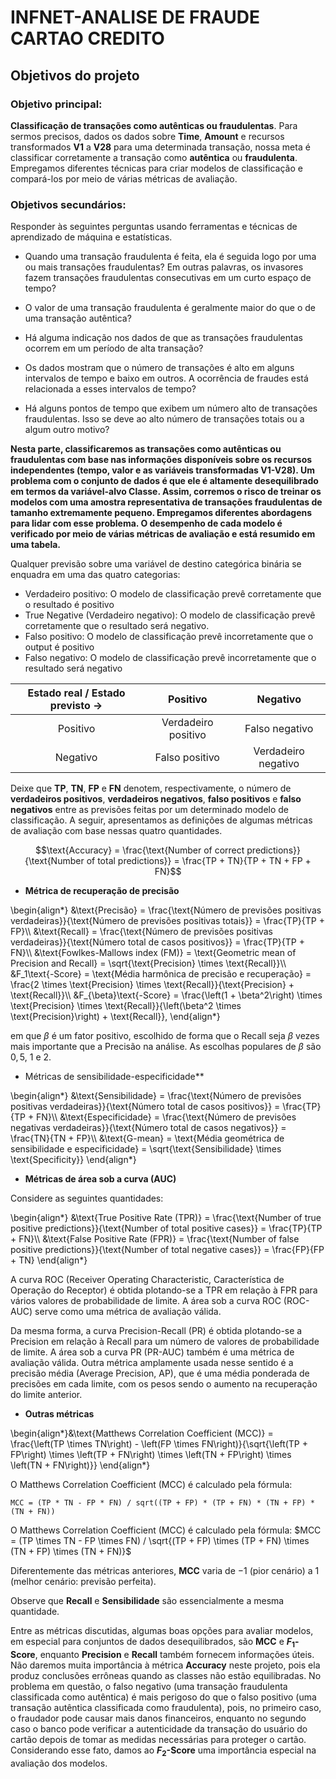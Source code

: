 # INFNET-ANALISE DE FRAUDE CARTAO CREDITO
## Objetivos do projeto

### Objetivo principal:

**Classificação de transações como autênticas ou fraudulentas**. Para sermos precisos, dados os dados sobre **Time**, **Amount** e recursos transformados **V1** a **V28** para uma determinada transação, nossa meta é classificar corretamente a transação como **autêntica** ou **fraudulenta**. Empregamos diferentes técnicas para criar modelos de classificação e compará-los por meio de várias métricas de avaliação.

### Objetivos secundários:

Responder às seguintes perguntas usando ferramentas e técnicas de aprendizado de máquina e estatísticas.

- Quando uma transação fraudulenta é feita, ela é seguida logo por uma ou mais transações fraudulentas? Em outras palavras, os invasores fazem transações fraudulentas consecutivas em um curto espaço de tempo?


- O valor de uma transação fraudulenta é geralmente maior do que o de uma transação autêntica?


- Há alguma indicação nos dados de que as transações fraudulentas ocorrem em um período de alta transação?


- Os dados mostram que o número de transações é alto em alguns intervalos de tempo e baixo em outros. A ocorrência de fraudes está relacionada a esses intervalos de tempo?


- Há alguns pontos de tempo que exibem um número alto de transações fraudulentas. Isso se deve ao alto número de transações totais ou a algum outro motivo? 

**Nesta parte, classificaremos as transações como autênticas ou fraudulentas com base nas informações disponíveis sobre os recursos independentes (tempo, valor e as variáveis transformadas V1-V28). Um problema com o conjunto de dados é que ele é altamente desequilibrado em termos da variável-alvo Classe. Assim, corremos o risco de treinar os modelos com uma amostra representativa de transações fraudulentas de tamanho extremamente pequeno. Empregamos diferentes abordagens para lidar com esse problema. O desempenho de cada modelo é verificado por meio de várias métricas de avaliação e está resumido em uma tabela.**


Qualquer previsão sobre uma variável de destino categórica binária se enquadra em uma das quatro categorias:
- Verdadeiro positivo: O modelo de classificação prevê corretamente que o resultado é positivo
- True Negative (Verdadeiro negativo): O modelo de classificação prevê corretamente que o resultado será negativo.
- Falso positivo: O modelo de classificação prevê incorretamente que o output é positivo
- Falso negativo: O modelo de classificação prevê incorretamente que o resultado será negativo

| Estado real / Estado previsto $\rightarrow$ | Positivo | Negativo |
| :---: | :---: | :---: |
| Positivo | Verdadeiro positivo | Falso negativo | Negativo
| Negativo | Falso positivo | Verdadeiro negativo |

Deixe que **TP**, **TN**, **FP** e **FN** denotem, respectivamente, o número de **verdadeiros positivos**, **verdadeiros negativos**, **falso positivos** e **falso negativos** entre as previsões feitas por um determinado modelo de classificação. A seguir, apresentamos as definições de algumas métricas de avaliação com base nessas quatro quantidades.

$$\text{Accuracy} = \frac{\text{Number of correct predictions}}{\text{Number of total predictions}} = \frac{TP + TN}{TP + TN + FP + FN}$$

- **Métrica de recuperação de precisão**

\begin{align*}
&\text{Precisão} = \frac{\text{Número de previsões positivas verdadeiras}}{\text{Número de previsões positivas totais}} = \frac{TP}{TP + FP}\\\\
&\text{Recall} = \frac{\text{Número de previsões positivas verdadeiras}}{\text{Número total de casos positivos}} = \frac{TP}{TP + FN}\\\\
&\text{Fowlkes-Mallows index (FM)} = \text{Geometric mean of Precision and Recall} = \sqrt{\text{Precision} \times \text{Recall}}\\\\
&F_1\text{-Score} = \text{Média harmônica de precisão e recuperação} = \frac{2 \times \text{Precision} \times \text{Recall}}{\text{Precision} + \text{Recall}}\\\\
&F_{\beta}\text{-Score} = \frac{\left(1 + \beta^2\right) \times \text{Precision} \times \text{Recall}}{\left(\beta^2 \times \text{Precision}\right) + \text{Recall}},
\end{align*}

em que $\beta$ é um fator positivo, escolhido de forma que o Recall seja $\beta$ vezes mais importante que a Precisão na análise. As escolhas populares de $\beta$ são $0,5$, $1$ e $2$.


- Métricas de sensibilidade-especificidade**

\begin{align*}
&\text{Sensibilidade} = \frac{\text{Número de previsões positivas verdadeiras}}{\text{Número total de casos positivos}} = \frac{TP}{TP + FN}\\\\
&\text{Especificidade} = \frac{\text{Número de previsões negativas verdadeiras}}{\text{Número total de casos negativos}} = \frac{TN}{TN + FP}\\\\
&\text{G-mean} = \text{Média geométrica de sensibilidade e especificidade} = \sqrt{\text{Sensibilidade} \times \text{Specificity}}
\end{align*}

- **Métricas de área sob a curva (AUC)**

Considere as seguintes quantidades:

\begin{align*}
&\text{True Positive Rate (TPR)} = \frac{\text{Number of true positive predictions}}{\text{Number of total positive cases}} = \frac{TP}{TP + FN}\\\\
&\text{False Positive Rate (FPR)} = \frac{\text{Number of false positive predictions}}{\text{Number of total negative cases}} = \frac{FP}{FP + TN}
\end{align*}

A curva ROC (Receiver Operating Characteristic, Característica de Operação do Receptor) é obtida plotando-se a TPR em relação à FPR para vários valores de probabilidade de limite. A área sob a curva ROC (ROC-AUC) serve como uma métrica de avaliação válida.

Da mesma forma, a curva Precision-Recall (PR) é obtida plotando-se a Precision em relação à Recall para um número de valores de probabilidade de limite. A área sob a curva PR (PR-AUC) também é uma métrica de avaliação válida. Outra métrica amplamente usada nesse sentido é a precisão média (Average Precision, AP), que é uma média ponderada de precisões em cada limite, com os pesos sendo o aumento na recuperação do limite anterior.

- **Outras métricas**

\begin{align*}&\text{Matthews Correlation Coefficient (MCC)} = \frac{\left(TP \times TN\right) - \left(FP \times FN\right)}{\sqrt{\left(TP + FP\right) \times \left(TP + FN\right) \times \left(TN + FP\right) \times \left(TN + FN\right)}}
\end{align*}

O Matthews Correlation Coefficient (MCC) é calculado pela fórmula:

`MCC = (TP * TN - FP * FN) / sqrt((TP + FP) * (TP + FN) * (TN + FP) * (TN + FN))`

O Matthews Correlation Coefficient (MCC) é calculado pela fórmula: $MCC = (TP \times TN - FP \times FN) / \sqrt{(TP + FP) \times (TP + FN) \times (TN + FP) \times (TN + FN)}$

Diferentemente das métricas anteriores, **MCC** varia de $-1$ (pior cenário) a $1$ (melhor cenário: previsão perfeita).

Observe que **Recall** e **Sensibilidade** são essencialmente a mesma quantidade.

Entre as métricas discutidas, algumas boas opções para avaliar modelos, em especial para conjuntos de dados desequilibrados, são **MCC** e **$F_1$-Score**, enquanto **Precision** e **Recall** também fornecem informações úteis. Não daremos muita importância à métrica **Accuracy** neste projeto, pois ela produz conclusões errôneas quando as classes não estão equilibradas. No problema em questão, o falso negativo (uma transação fraudulenta classificada como autêntica) é mais perigoso do que o falso positivo (uma transação autêntica classificada como fraudulenta), pois, no primeiro caso, o fraudador pode causar mais danos financeiros, enquanto no segundo caso o banco pode verificar a autenticidade da transação do usuário do cartão depois de tomar as medidas necessárias para proteger o cartão. Considerando esse fato, damos ao **$F_2$-Score** uma importância especial na avaliação dos modelos.


